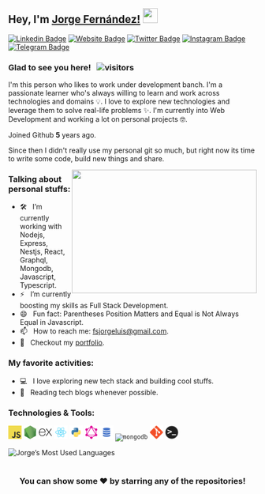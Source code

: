 ## Hey, I'm [Jorge Fernández!](https://github.com/fsjorgeluis/) <img src="https://user-images.githubusercontent.com/20530235/128265126-db57342b-1b84-4352-9a84-7b79912d82b5.gif" height="30" width="30px">

[![Linkedin Badge](https://img.shields.io/badge/LinkedIn-0077B5?style=for-the-badge&logo=linkedin&logoColor=white)](https://www.linkedin.com/in/fsjorgeluis)
[![Website Badge](https://img.shields.io/badge/Website-3b5998?style=for-the-badge&logo=google-chrome&logoColor=white)](https://fsjorgeluis.github.io/portfolio)
[![Twitter Badge](https://img.shields.io/badge/Twitter-1DA1F2?style=for-the-badge&logo=twitter&logoColor=white)](https://twitter.com/fsjorgeluis)
[![Instagram Badge](https://img.shields.io/badge/Instagram-E4405F?style=for-the-badge&logo=instagram&logoColor=white)](https://instagram.com/linktodev/)
[![Telegram Badge](https://img.shields.io/badge/Telegram-2CA5E0?style=for-the-badge&logo=telegram&logoColor=white)](https://t.me/fsjorgeluis)

### Glad to see you here! &nbsp; ![visitors](https://visitor-badge.glitch.me/badge?page_id=fsjorgeluis.fsjorgeluis&style=flat-square&color=0088cc)

I'm this person who likes to work under development banch. I'm a passionate learner who's always willing to learn and work across technologies and domains 💡. I love to explore new technologies and leverage them to solve real-life problems ✨. I'm currently into Web Development and working a lot on personal projects 🤓.

Joined Github **5** years ago.

Since then I didn't really use my personal git so much, but right now its time to write some code, build new things and share.

<img align="right" height="250" width="375" alt="" src="https://user-images.githubusercontent.com/20530235/128264939-e6d6dc95-17fa-4cf5-9559-f23b668945a6.gif" />

### Talking about personal stuffs:

- 🛠 &nbsp; I’m currently working with Nodejs, Express, Nestjs, React, Graphql, Mongodb, Javascript, Typescript.
- ⚡ &nbsp; I’m currently boosting my skills as Full Stack Development.
- 😄 &nbsp; Fun fact: Parentheses Position Matters and Equal is Not Always Equal in Javascript.
- 📫 &nbsp; How to reach me: fsjorgeluis@gmail.com.
- 💼 &nbsp; Checkout my [portfolio](https://fsjorgeluis.github.io/portfolio).
<!-- - 📝 &nbsp; Checkout my [Resume](https://github.com/fsjorgeluis/fsjorgeluis/resume.pdf). -->

### My favorite activities:

- 💻 &nbsp; I love exploring new tech stack and building cool stuffs.
- 📰 &nbsp; Reading tech blogs whenever possible.

### Technologies & Tools:

<code><img height="27" src="https://raw.githubusercontent.com/github/explore/80688e429a7d4ef2fca1e82350fe8e3517d3494d/topics/javascript/javascript.png" alt="javascript"></code>
<code><img height="27" src="https://raw.githubusercontent.com/github/explore/80688e429a7d4ef2fca1e82350fe8e3517d3494d/topics/nodejs/nodejs.png" alt="nodejs"></code>
<code><img height="27" src="https://raw.githubusercontent.com/devicons/devicon/master/icons/express/express-original.svg" alt="expressjs"></code>
<code><img height="27" src="https://raw.githubusercontent.com/github/explore/80688e429a7d4ef2fca1e82350fe8e3517d3494d/topics/react/react.png" alt="react"></code>
<code><img height="27" src="https://raw.githubusercontent.com/github/explore/80688e429a7d4ef2fca1e82350fe8e3517d3494d/topics/python/python.png" alt="python"></code>
<code><img height="27" src="https://raw.githubusercontent.com/github/explore/80688e429a7d4ef2fca1e82350fe8e3517d3494d/topics/graphql/graphql.png" alt="graphql"></code>
<code><img height="27" src="https://raw.githubusercontent.com/github/explore/80688e429a7d4ef2fca1e82350fe8e3517d3494d/topics/sql/sql.png" alt="sql"></code>
<code><img height="27" src="https://encrypted-tbn0.gstatic.com/images?q=tbn%3AANd9GcSTTzPAw-55ssm1Im594xYZ9eRQu2JylrkYLg&usqp=CAU" alt="mongodb"></code>
<code><img height="27" src="https://raw.githubusercontent.com/devicons/devicon/master/icons/git/git-original.svg" alt="git"></code>
<code><img height="27" src="https://raw.githubusercontent.com/github/explore/80688e429a7d4ef2fca1e82350fe8e3517d3494d/topics/terminal/terminal.png" alt="terminal"></code>

![Jorge’s Most Used Languages](https://github-readme-stats.vercel.app/api/top-langs/?username=fsjorgeluis&theme=nord&layout=compact&hide=HTML)

#

<div align="center">

### You can show some ❤️ by starring any of the repositories!

</div>

<!-- ### Hi there 👋 -->

<!--
**fsjorgeluis/fsjorgeluis** is a ✨ _special_ ✨ repository because its `README.md` (this file) appears on your GitHub profile.

Here are some ideas to get you started:

- 🔭 I’m currently working on ...
- 🌱 I’m currently learning ...
- 👯 I’m looking to collaborate on ...
- 🤔 I’m looking for help with ...
- 💬 Ask me about ...
- 📫 How to reach me: ...
- 😄 Pronouns: ...
- ⚡ Fun fact: ...
-->
